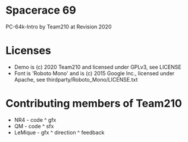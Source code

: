 # Spacerace 69
PC-64k-Intro by Team210 at Revision 2020

# Licenses
- Demo is (c) 2020 Team210 and licensed under GPLv3, see LICENSE
- Font is 'Roboto Mono' and is (c) 2015 Google Inc., licensed under Apache, see thirdparty/Roboto_Mono/LICENSE.txt

# Contributing members of Team210
- NR4 - code ^ gfx
- QM - code ^ sfx
- LeMique - gfx ^ direction ^ feedback
